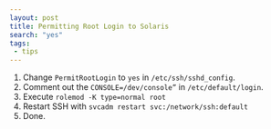 ```yaml
---
layout: post
title: Permitting Root Login to Solaris
search: "yes"
tags:
 - tips
---
```


1. Change ```PermitRootLogin``` to ```yes``` in ```/etc/ssh/sshd_config```.
2. Comment out the ```CONSOLE=/dev/console”``` in ```/etc/default/login```.
3. Execute ```rolemod -K type=normal root```
4. Restart SSH with ```svcadm restart svc:/network/ssh:default```
5. Done.

